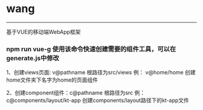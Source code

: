 # wang

---
基于VUE的移动端WebApp框架

### npm run vue-g 使用该命令快速创建需要的组件工具，可以在generate.js中修改

1、创建views页面: v@pathname 根路径为src/views
例： v@home/home  创建home文件夹下名字为home的页面组件

2、创建component组件：c@pathname 根路径为src
例： c@components/layout/kt-app  创建components/layout路径下的kt-app文件